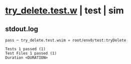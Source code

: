 # [try_delete.test.w](../../../../../../examples/tests/sdk_tests/bucket/try_delete.test.w) | test | sim

## stdout.log
```log
pass ─ try_delete.test.wsim » root/env0/test:tryDelete
 
Tests 1 passed (1)
Test Files 1 passed (1)
Duration <DURATION>
```

